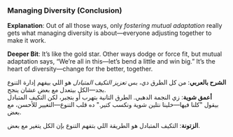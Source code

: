 ### Managing Diversity (Conclusion)

**Explanation**: Out of all those ways, only _fostering mutual adaptation_ really gets what managing diversity is about—everyone adjusting together to make it work.

**Deeper Bit**: It’s like the gold star. Other ways dodge or force fit, but mutual adaptation says, “We’re all in this—let’s bend a little and win big.” It’s the heart of diversity—change for the better, together.

**الشرح بالعربي**: من كل الطرق دي، بس _تعزيز التكيف المتبادل_ هو اللي بيفهم إدارة التنوع بجد—الكل بيتعدل مع بعض عشان ينجح.  
**أعمق شوية**: زي النجمة الدهبي. الطرق التانية بتهرب أو بتجبر، لكن التكيف المتبادل بيقول "كلنا فيها—خلينا نتلين شوية ونكسب كتير." ده قلب التنوع—التغيير للأحسن، مع بعض.

**الزتونة**: التكيف المتبادل هو الطريقة اللي بتفهم التنوع بإن الكل يتغير مع بعض.